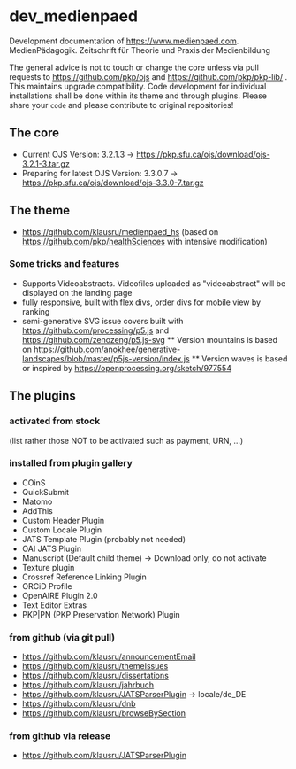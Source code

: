 # dev_medienpaed
Development documentation of https://www.medienpaed.com. MedienPädagogik. Zeitschrift für Theorie und Praxis der Medienbildung

The general advice is not to touch or change the core unless via pull requests to https://github.com/pkp/ojs and https://github.com/pkp/pkp-lib/ . This maintains upgrade compatibility. Code development for individual installations shall be done within its theme and through plugins. Please share your ```code``` and please contribute to original repositories!


## The core
* Current OJS Version: 3.2.1.3 -> https://pkp.sfu.ca/ojs/download/ojs-3.2.1-3.tar.gz
* Preparing for latest OJS Version: 3.3.0.7 -> https://pkp.sfu.ca/ojs/download/ojs-3.3.0-7.tar.gz


## The theme
* https://github.com/klausru/medienpaed_hs (based on https://github.com/pkp/healthSciences with intensive modification)


### Some tricks and features
* Supports Videoabstracts. Videofiles uploaded as "videoabstract" will be displayed on the landing page
* fully responsive, built with flex divs, order divs for mobile view by ranking
* semi-generative SVG issue covers built with https://github.com/processing/p5.js and https://github.com/zenozeng/p5.js-svg
** Version mountains is based on https://github.com/anokhee/generative-landscapes/blob/master/p5js-version/index.js
** Version waves is based or inspired by https://openprocessing.org/sketch/977554

## The plugins


### activated from stock
(list rather those NOT to be activated such as payment, URN, ...)


### installed from plugin gallery
* COinS
* QuickSubmit
* Matomo
* AddThis
* Custom Header Plugin
* Custom Locale Plugin
* JATS Template Plugin (probably not needed)
* OAI JATS Plugin
* Manuscript (Default child theme) -> Download only, do not activate
* Texture plugin
* Crossref Reference Linking Plugin
* ORCiD Profile
* OpenAIRE Plugin 2.0
* Text Editor Extras
* PKP|PN (PKP Preservation Network) Plugin


### from github (via git pull)
* https://github.com/klausru/announcementEmail
* https://github.com/klausru/themeIssues
* https://github.com/klausru/dissertations
* https://github.com/klausru/jahrbuch
* https://github.com/klausru/JATSParserPlugin -> locale/de_DE
* https://github.com/klausru/dnb
* https://github.com/klausru/browseBySection


### from github via release
* https://github.com/klausru/JATSParserPlugin
